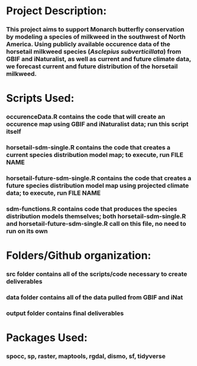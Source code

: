 # Project Description:
### This project aims to support Monarch butterfly conservation by modeling a species of milkweed in the southwest of North America. Using publicly available occurence data of the horsetail milkweed species (*Asclepius subverticillata*) from GBIF and iNaturalist, as well as current and future climate data, we forecast current and future distribution of the horsetail milkweed.
# Scripts Used:
### occurenceData.R contains the code that will create an occurence map using GBIF and iNaturalist data; run this script itself
### horsetail-sdm-single.R contains the code that creates a current species distribution model map; to execute, run FILE NAME
### horsetail-future-sdm-single.R contains the code that creates a future species distribution model map using projected climate data; to execute, run FILE NAME
### sdm-functions.R contains code that produces the species distribution models themselves; both horsetail-sdm-single.R and horsetail-future-sdm-single.R call on this file, no need to run on its own
# Folders/Github organization:
### src folder contains all of the scripts/code necessary to create deliverables
### data folder contains all of the data pulled from GBIF and iNat
### output folder contains final deliverables
# Packages Used:
### spocc, sp, raster, maptools, rgdal, dismo, sf, tidyverse
